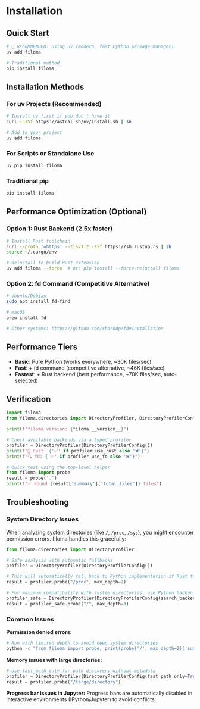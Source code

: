 # Installation

## Quick Start

```bash
# 🚀 RECOMMENDED: Using uv (modern, fast Python package manager)
uv add filoma

# Traditional method
pip install filoma
```

## Installation Methods

### For uv Projects (Recommended)
```bash
# Install uv first if you don't have it
curl -LsSf https://astral.sh/uv/install.sh | sh

# Add to your project
uv add filoma
```

### For Scripts or Standalone Use
```bash
uv pip install filoma
```

### Traditional pip
```bash
pip install filoma
```

## Performance Optimization (Optional)

### Option 1: Rust Backend (2.5x faster)
```bash
# Install Rust toolchain
curl --proto '=https' --tlsv1.2 -sSf https://sh.rustup.rs | sh
source ~/.cargo/env

# Reinstall to build Rust extension
uv add filoma --force  # or: pip install --force-reinstall filoma
```

### Option 2: fd Command (Competitive Alternative)
```bash
# Ubuntu/Debian
sudo apt install fd-find

# macOS
brew install fd

# Other systems: https://github.com/sharkdp/fd#installation
```

## Performance Tiers

- **Basic**: Pure Python (works everywhere, ~30K files/sec)
- **Fast**: + fd command (competitive alternative, ~46K files/sec)
- **Fastest**: + Rust backend (best performance, ~70K files/sec, auto-selected)

## Verification

```python
import filoma
from filoma.directories import DirectoryProfiler, DirectoryProfilerConfig

print(f"filoma version: {filoma.__version__}")

# Check available backends via a typed profiler
profiler = DirectoryProfiler(DirectoryProfilerConfig())
print(f"🦀 Rust: {'✅' if profiler.use_rust else '❌'}")
print(f"🔍 fd: {'✅' if profiler.use_fd else '❌'}")

# Quick test using the top-level helper
from filoma import probe
result = probe('.')
print(f"✅ Found {result['summary']['total_files']} files")
```

## Troubleshooting

### System Directory Issues

When analyzing system directories (like `/`, `/proc`, `/sys`), you might encounter permission errors. filoma handles this gracefully:

```python
from filoma.directories import DirectoryProfiler

# Safe analysis with automatic fallbacks
profiler = DirectoryProfiler(DirectoryProfilerConfig())

# This will automatically fall back to Python implementation if Rust fails
result = profiler.probe("/proc", max_depth=2)

# For maximum compatibility with system directories, use Python backend
profiler_safe = DirectoryProfiler(DirectoryProfilerConfig(search_backend="python"))
result = profiler_safe.probe("/", max_depth=3)
```

### Common Issues

**Permission denied errors:**
```bash
# Run with limited depth to avoid deep system directories
python -c "from filoma import probe; print(probe('/', max_depth=2)['summary'])"
```

**Memory issues with large directories:**
```python
# Use fast_path_only for path discovery without metadata
profiler = DirectoryProfiler(DirectoryProfilerConfig(fast_path_only=True, build_dataframe=False))
result = profiler.probe("/large/directory")
```

**Progress bar issues in Jupyter:**
Progress bars are automatically disabled in interactive environments (IPython/Jupyter) to avoid conflicts.
